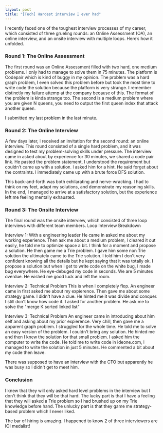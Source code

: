 ```yaml
---
layout: post
title: "[Tech] Hardest interview I ever had"
---
```


I recently faced one of the toughest interview processes of my career, which consisted of three grueling rounds: an Online Assessment (OA), an online interview, and an onsite interview with multiple loops. Here’s how it unfolded.

### Round 1: The Online Assessment

The first round was an Online Assessment filled with two hard, one medium problems. I only had to manage to solve them in 75 minutes. The platform is Codepair which is kind of buggy in my opinion. The problem was a hard graph problem, I even solved this problem before but took the most time to write code the solution because the platform is very strange. I remember distinctly my failure attemp at the company because of this. The format of the problem is kinda strange too. The second is a medium problem where you are given N queens, you need to output the first queen index that attack another queen. 

I submitted my last problem in the last minute.
### Round 2: The Online Interview

A few days later, I received an invitation for the second round: an online interview. This round consisted of a single hard problem, and it was designed to test my problem-solving skills under pressure.
The interview came in asked about by experience for 30 minutes, we shared a code pair link. He pasted the problem statement, I understood the requirement but couldn't came up with a solution. I asked him for a hint. He said forget about the contraints. I immediately came up with a brute force DFS solution.

This back-and-forth was both exhilarating and nerve-wracking. I had to think on my feet, adapt my solutions, and demonstrate my reasoning skills. In the end, I managed to arrive at a satisfactory solution, but the experience left me feeling mentally exhausted.
### Round 3: The Onsite Interview

The final round was the onsite interview, which consisted of three loop interviews with different team members. 
Loop Interview Breakdown

Interview 1: With a engineering leader
    He came in asked me about my working experience. Then ask me about a medium problem, I cleared it out easily, he told me to optimize space a bit. I think for a moment and propose a solution. He then game me a Trie problem. I gave him some non Trie solution the ultimately came to the Trie solution. I told him I don't very confident knowing all the details but he kept saying that it was totally ok. I propose a solution but when I get to write code on the white bug, I made bug everywhere. He eye-debuged my code in seconds. We are 5 minutes overdue. He wished me good luck and left the room.

Interview 2: Technical Problem
    This is when I completely flop. An engineer came in first asked me about my expierence. Then gave me about some strategy game. I didn't have a clue. He hinted me it was divide and conquer. I still don't know how code it. I asked for another problem. He ask me to solve the "merge K sorted linked list"

Interview 3: Technical Problem
    An engineer came in introducing about him self and asking about my prior expierence. Very chill, then gave me a apparent graph problem. I struggled for the whole time. He told me to solve an easy version of the problem. I couldn't bring any solution. He hinted me and then I knew the solution for that small problem. I asked him the computer to write the code. He told me to write code in ideone.com, I managed to write the solution in just 5 minutes. He commented a bit about my code then leave. 

There was supposed to have an interview with the CTO but apparently he was busy so I didn't get to meet him.
### Conclusion
I knew that they will only asked hard level problems in the interview but I don't think that they will be that hard. The lucky part is that I have a feeling that they will asked a Trie problem so I had brushed up on my Trie knowledge before hand. The unlucky part is that they game me strategy-based problem which I never liked.

The bar of hiring is amazing. I happened to know 2 of three interviewers are IOI medalist!